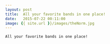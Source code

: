 ```yaml
---
layout: post
title:  All your favorite bands in one place!
date:   2015-07-22 00:11:00
image: {{ site.url }}/images/theNorm.jpg
---
```


	All your favorite bands in one place!